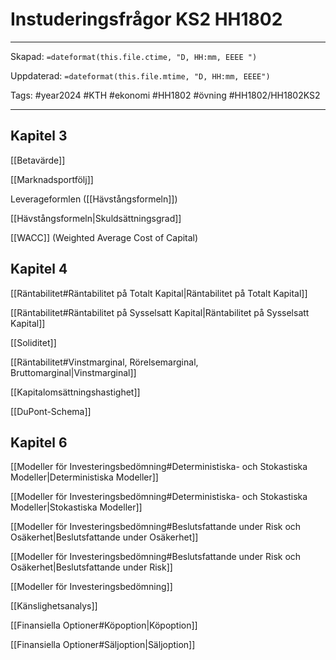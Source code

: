 # Instuderingsfrågor KS2 HH1802

---

Skapad: `=dateformat(this.file.ctime, "D, HH:mm, EEEE ")`

Uppdaterad: `=dateformat(this.file.mtime, "D, HH:mm, EEEE")`

Tags: #year2024 #KTH #ekonomi #HH1802 #övning #HH1802/HH1802KS2

---

## Kapitel 3

[[Betavärde]]

[[Marknadsportfölj]]

Leverageformlen ([[Hävstångsformeln]])

[[Hävstångsformeln|Skuldsättningsgrad]]

[[WACC]] (Weighted Average Cost of Capital)

## Kapitel 4

[[Räntabilitet#Räntabilitet på Totalt Kapital|Räntabilitet på Totalt Kapital]]

[[Räntabilitet#Räntabilitet på Sysselsatt Kapital|Räntabilitet på Sysselsatt Kapital]]

[[Soliditet]]

[[Räntabilitet#Vinstmarginal, Rörelsemarginal, Bruttomarginal|Vinstmarginal]]

[[Kapitalomsättningshastighet]]

[[DuPont-Schema]]

## Kapitel 6

[[Modeller för Investeringsbedömning#Deterministiska- och Stokastiska Modeller|Deterministiska Modeller]]

[[Modeller för Investeringsbedömning#Deterministiska- och Stokastiska Modeller|Stokastiska Modeller]]

[[Modeller för Investeringsbedömning#Beslutsfattande under Risk och Osäkerhet|Beslutsfattande under Osäkerhet]]

[[Modeller för Investeringsbedömning#Beslutsfattande under Risk och Osäkerhet|Beslutsfattande under Risk]]

[[Modeller för Investeringsbedömning]]

[[Känslighetsanalys]]

[[Finansiella Optioner#Köpoption|Köpoption]]

[[Finansiella Optioner#Säljoption|Säljoption]]
